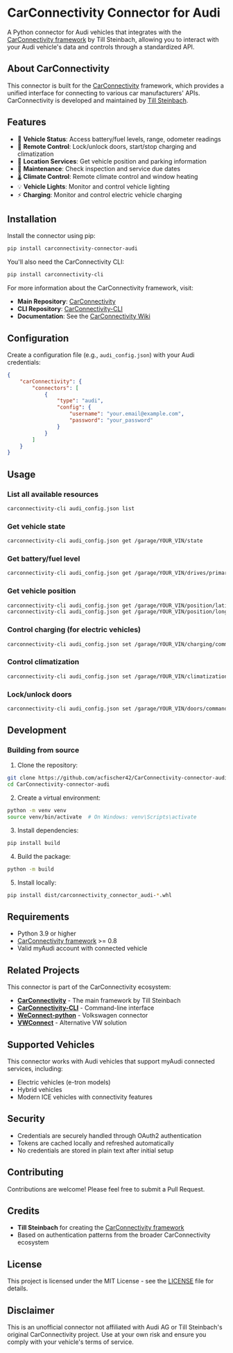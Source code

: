 # CarConnectivity Connector for Audi

A Python connector for Audi vehicles that integrates with the [CarConnectivity framework](https://github.com/tillsteinbach/CarConnectivity) by Till Steinbach, allowing you to interact with your Audi vehicle's data and controls through a standardized API.

## About CarConnectivity

This connector is built for the [CarConnectivity](https://github.com/tillsteinbach/CarConnectivity) framework, which provides a unified interface for connecting to various car manufacturers' APIs. CarConnectivity is developed and maintained by [Till Steinbach](https://github.com/tillsteinbach).

## Features

- 🚗 **Vehicle Status**: Access battery/fuel levels, range, odometer readings
- 🔐 **Remote Control**: Lock/unlock doors, start/stop charging and climatization
- 📍 **Location Services**: Get vehicle position and parking information
- 🔧 **Maintenance**: Check inspection and service due dates
- 🌡️ **Climate Control**: Remote climate control and window heating
- 💡 **Vehicle Lights**: Monitor and control vehicle lighting
- ⚡ **Charging**: Monitor and control electric vehicle charging

## Installation

Install the connector using pip:

```bash
pip install carconnectivity-connector-audi
```

You'll also need the CarConnectivity CLI:

```bash
pip install carconnectivity-cli
```

For more information about the CarConnectivity framework, visit:
- **Main Repository**: [CarConnectivity](https://github.com/tillsteinbach/CarConnectivity)
- **CLI Repository**: [CarConnectivity-CLI](https://github.com/tillsteinbach/CarConnectivity-cli)
- **Documentation**: See the [CarConnectivity Wiki](https://github.com/tillsteinbach/CarConnectivity/wiki)

## Configuration

Create a configuration file (e.g., `audi_config.json`) with your Audi credentials:

```json
{
    "carConnectivity": {
        "connectors": [
            {
                "type": "audi",
                "config": {
                    "username": "your.email@example.com",
                    "password": "your_password"
                }
            }
        ]
    }
}
```

## Usage

### List all available resources
```bash
carconnectivity-cli audi_config.json list
```

### Get vehicle state
```bash
carconnectivity-cli audi_config.json get /garage/YOUR_VIN/state
```

### Get battery/fuel level
```bash
carconnectivity-cli audi_config.json get /garage/YOUR_VIN/drives/primary/level
```

### Get vehicle position
```bash
carconnectivity-cli audi_config.json get /garage/YOUR_VIN/position/latitude
carconnectivity-cli audi_config.json get /garage/YOUR_VIN/position/longitude
```

### Control charging (for electric vehicles)
```bash
carconnectivity-cli audi_config.json set /garage/YOUR_VIN/charging/commands/start-stop start
```

### Control climatization
```bash
carconnectivity-cli audi_config.json set /garage/YOUR_VIN/climatization/commands/start-stop start
```

### Lock/unlock doors
```bash
carconnectivity-cli audi_config.json set /garage/YOUR_VIN/doors/commands/lock-unlock lock
```

## Development

### Building from source

1. Clone the repository:
```bash
git clone https://github.com/acfischer42/CarConnectivity-connector-audi.git
cd CarConnectivity-connector-audi
```

2. Create a virtual environment:
```bash
python -m venv venv
source venv/bin/activate  # On Windows: venv\Scripts\activate
```

3. Install dependencies:
```bash
pip install build
```

4. Build the package:
```bash
python -m build
```

5. Install locally:
```bash
pip install dist/carconnectivity_connector_audi-*.whl
```

## Requirements

- Python 3.9 or higher
- [CarConnectivity framework](https://github.com/tillsteinbach/CarConnectivity) >= 0.8
- Valid myAudi account with connected vehicle

## Related Projects

This connector is part of the CarConnectivity ecosystem:

- **[CarConnectivity](https://github.com/tillsteinbach/CarConnectivity)** - The main framework by Till Steinbach
- **[CarConnectivity-CLI](https://github.com/tillsteinbach/CarConnectivity-cli)** - Command-line interface
- **[WeConnect-python](https://github.com/tillsteinbach/WeConnect-python)** - Volkswagen connector
- **[VWConnect](https://github.com/tillsteinbach/VWConnect)** - Alternative VW solution

## Supported Vehicles

This connector works with Audi vehicles that support myAudi connected services, including:
- Electric vehicles (e-tron models)
- Hybrid vehicles
- Modern ICE vehicles with connectivity features

## Security

- Credentials are securely handled through OAuth2 authentication
- Tokens are cached locally and refreshed automatically
- No credentials are stored in plain text after initial setup

## Contributing

Contributions are welcome! Please feel free to submit a Pull Request.

## Credits

- **Till Steinbach** for creating the [CarConnectivity framework](https://github.com/tillsteinbach/CarConnectivity)
- Based on authentication patterns from the broader CarConnectivity ecosystem

## License

This project is licensed under the MIT License - see the [LICENSE](LICENSE) file for details.

## Disclaimer

This is an unofficial connector not affiliated with Audi AG or Till Steinbach's original CarConnectivity project. Use at your own risk and ensure you comply with your vehicle's terms of service.
